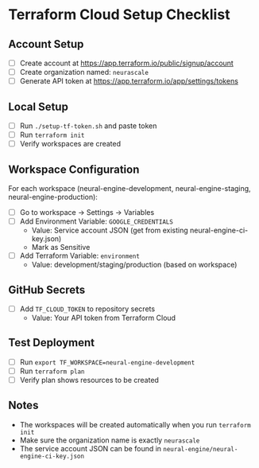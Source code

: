 # Terraform Cloud Setup Checklist

## Account Setup

- [ ] Create account at https://app.terraform.io/public/signup/account
- [ ] Create organization named: `neurascale`
- [ ] Generate API token at https://app.terraform.io/app/settings/tokens

## Local Setup

- [ ] Run `./setup-tf-token.sh` and paste token
- [ ] Run `terraform init`
- [ ] Verify workspaces are created

## Workspace Configuration

For each workspace (neural-engine-development, neural-engine-staging, neural-engine-production):

- [ ] Go to workspace → Settings → Variables
- [ ] Add Environment Variable: `GOOGLE_CREDENTIALS`
  - Value: Service account JSON (get from existing neural-engine-ci-key.json)
  - Mark as Sensitive
- [ ] Add Terraform Variable: `environment`
  - Value: development/staging/production (based on workspace)

## GitHub Secrets

- [ ] Add `TF_CLOUD_TOKEN` to repository secrets
  - Value: Your API token from Terraform Cloud

## Test Deployment

- [ ] Run `export TF_WORKSPACE=neural-engine-development`
- [ ] Run `terraform plan`
- [ ] Verify plan shows resources to be created

## Notes

- The workspaces will be created automatically when you run `terraform init`
- Make sure the organization name is exactly `neurascale`
- The service account JSON can be found in `neural-engine/neural-engine-ci-key.json`
